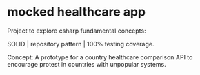 # mocked healthcare app

Project to explore csharp fundamental concepts:

SOLID | repository pattern | 100% testing coverage.

Concept: A prototype for a country healthcare comparison API to encourage protest in countries with unpopular systems.
